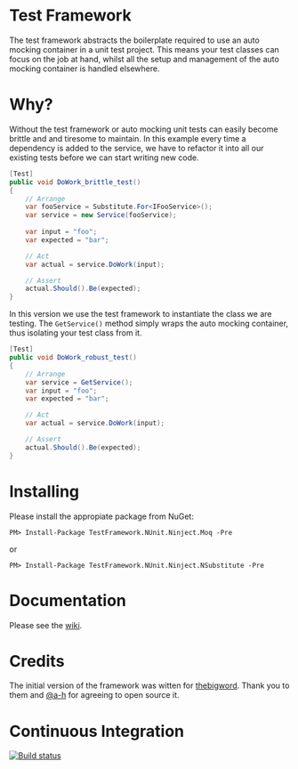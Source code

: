 Test Framework
==============

The test framework abstracts the boilerplate required to use an auto mocking container in a unit test project.  This means your test classes can focus on the job at hand, whilst all the setup and management of the auto mocking container is handled elsewhere.

Why?
====

Without the test framework or auto mocking unit tests can easily become brittle and and tiresome to maintain.  In this example every time a dependency is added to the service, we have to refactor it into all our existing tests before we can start writing new code.

``` c#
[Test]
public void DoWork_brittle_test()
{
    // Arrange
    var fooService = Substitute.For<IFooService>();
    var service = new Service(fooService);
            
    var input = "foo";
    var expected = "bar";

    // Act
    var actual = service.DoWork(input);

    // Assert
    actual.Should().Be(expected);
}
```  
In this version we use the test framework to instantiate the class we are testing.  The `GetService()` method simply wraps the auto mocking container, thus isolating your test class from it.

``` c#
[Test]
public void DoWork_robust_test()
{
    // Arrange
    var service = GetService();
    var input = "foo";
    var expected = "bar";

    // Act
    var actual = service.DoWork(input);

    // Assert
    actual.Should().Be(expected);
}
```

Installing
==========

Please install the appropiate package from NuGet:

````
PM> Install-Package TestFramework.NUnit.Ninject.Moq -Pre
````

or

````
PM> Install-Package TestFramework.NUnit.Ninject.NSubstitute -Pre
````

Documentation
=============

Please see the [wiki](https://github.com/kevinkuszyk/test-framework/wiki).

Credits
=======

The initial version of the framework was witten for [thebigword](http://www.thebigword.com).  Thank you to them and [@a-h](https://github.com/a-h) for agreeing to open source it.

Continuous Integration
======================

[![Build status](https://ci.appveyor.com/api/projects/status/ift4cef3mhf6tcc7)](https://ci.appveyor.com/project/kevinkuszyk/test-framework)

